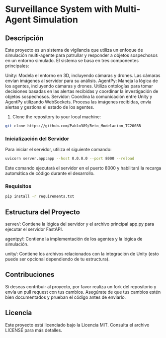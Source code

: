 # Surveillance System with Multi-Agent Simulation
## Descripción
Este proyecto es un sistema de vigilancia que utiliza un enfoque de simulación multi-agente para patrullar y responder a objetos sospechosos en un entorno simulado. El sistema se basa en tres componentes principales:

Unity: Modela el entorno en 3D, incluyendo cámaras y drones. Las cámaras envían imágenes al servidor para su análisis.
AgentPy: Maneja la lógica de los agentes, incluyendo cámaras y drones. Utiliza ontologías para tomar decisiones basadas en las alertas recibidas y coordinar la investigación de objetos sospechosos.
Servidor: Coordina la comunicación entre Unity y AgentPy utilizando WebSockets. Procesa las imágenes recibidas, envía alertas y gestiona el estado de los agentes.

1. Clone the repository to your local machine:
```bash
git clone https://github.com/Pablo389/Reto_Modelacion_TC2008B
```
### Inicialización del Servidor
Para iniciar el servidor, utiliza el siguiente comando:

```bash
uvicorn server.app:app --host 0.0.0.0 --port 8000 --reload
```
Este comando ejecutará el servidor en el puerto 8000 y habilitará la recarga automática de código durante el desarrollo.

### Requisitos


```bash
pip install -r requirements.txt
```

## Estructura del Proyecto
server/: Contiene la lógica del servidor y el archivo principal app.py para ejecutar el servidor FastAPI.

agentpy/: Contiene la implementación de los agentes y la lógica de simulación.

unity/: Contiene los archivos relacionados con la integración de Unity (esto puede ser opcional dependiendo de tu estructura).

## Contribuciones
Si deseas contribuir al proyecto, por favor realiza un fork del repositorio y envía un pull request con tus cambios. Asegúrate de que tus cambios estén bien documentados y prueban el código antes de enviarlo.

## Licencia
Este proyecto está licenciado bajo la Licencia MIT. Consulta el archivo LICENSE para más detalles.